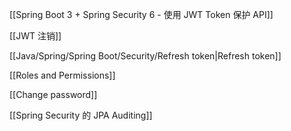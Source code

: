 [[Spring Boot 3 + Spring Security 6 - 使用 JWT Token 保护 API]]

[[JWT 注销]]

[[Java/Spring/Spring Boot/Security/Refresh token|Refresh token]]

[[Roles and Permissions]]

[[Change password]]

[[Spring Security 的 JPA Auditing]]